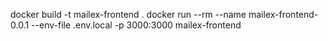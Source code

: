docker build -t mailex-frontend .
docker run --rm --name mailex-frontend-0.0.1 --env-file .env.local -p 3000:3000 mailex-frontend

